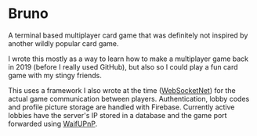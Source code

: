 # Bruno

A terminal based multiplayer card game that was definitely not inspired by another wildly popular card game.

I wrote this mostly as a way to learn how to make a multiplayer game back in 2019 (before I really used GitHub), 
but also so I could play a fun card game with my stingy friends.

This uses a framework I also wrote at the time ([WebSocketNet](https://github.com/ttoino/websocketnet))
for the actual game communication between players.
Authentication, lobby codes and profile picture storage are handled with Firebase.
Currently active lobbies have the server's IP stored in a database and the game port forwarded
using [WaifUPnP](https://github.com/adolfintel/WaifUPnP).
